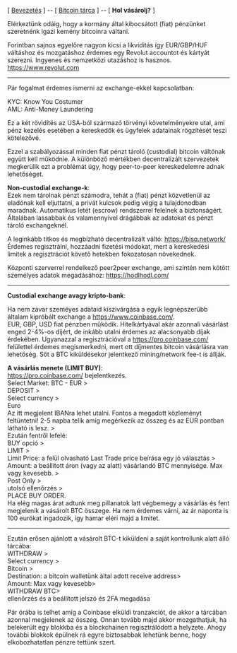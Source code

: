  [ [Bevezetés](README.md) ] -- [ [Bitcoin tárca](tarca.md) ] -- [ **Hol vásárolj?** ]

Elérkeztünk odáig, hogy a kormány által kibocsátott (fiat) pénzünket szeretnénk igazi kemény bitcoinra váltani.

Forintban sajnos egyelőre nagyon kicsi a likviditás így EUR/GBP/HUF váltáshoz és mozgatáshoz érdemes egy Revolut accountot és kártyát szerezni. Ingyenes és nemzetközi utazáshoz is hasznos.\
https://www.revolut.com

---

Pár fogalmat érdemes ismerni az exchange-ekkel kapcsolatban:

KYC: Know You Costumer \
AML:  Anti-Money Laundering

Ez a két rövidítés az USA-ból származó törvényi követelményekre utal, ami pénz kezelés esetében a kereskedők és ügyfelek adatainak rögzítését teszi kötelezővé.

Ezzel a szabályozással minden fiat pénzt tároló (custodial) bitcoin váltónak együtt kell működnie. 
A különböző mértékben decentralizált szervezetek megkerülik ezt a problémát úgy, hogy peer-to-peer kereskedelemre adnak lehetőséget. 

**Non-custodial exchange-k**:\
Ezek  nem tárolnak pénzt számodra, tehát a (fiat) pénzt közvetlenül az eladónak kell eljuttatni, a privát kulcsok pedig végig a tulajdonodban maradnak. Automatikus letét (escrow) rendszerrel felelnek a biztonságért. Általában lassabbak és valamennyivel drágábbak az adatokat és pénzt tároló exchangeknél.

A leginkább titkos és megbízható decentralizált váltó:
https://bisq.network/ \
Érdemes regisztrálni, hozzáadni fizetési módokat, mert a kereskedési limitek a regisztrációt követő hetekben fokozatosan növekednek.

Központi szerverrel rendelkező peer2peer exchange, ami szintén nem kötött személyes adatok megadásához:
https://hodlhodl.com/

---
**Custodial exchange avagy kripto-bank**:

Ha nem zavar szeméyes adataid kiszivárgása a egyik legnépszerűbb általam kipróbált exchange a https://www.coinbase.com/. \
 EUR, GBP, USD fiat pénzben működik. Hitelkártyával akár azonnali vásárlást enged 2-4%-os díjért, de inkább utalni érdemes az alacsonyabb díjak érdekében.
Ugyanazzal a regisztrációval a https://pro.coinbase.com/ felülettel érdemes megismerkedni, mert ott díjmentes bitcoin vásárlásra van lehetőség. Sőt a BTC kiküldésekor jelentkező mining/network fee-t is állják.

**A vásárlás menete (LIMIT BUY)**: \
https://pro.coinbase.com/ bejelentkezés. \
Select Market: BTC - EUR >\
DEPOSIT >\
Select currency >\
Euro\
Az itt megjelent IBANra lehet utalni. Fontos a megadott közleményt feltüntetni! 2-5 napba telik amíg megérkezik az összeg és az EUR pontban látható is lesz. >\
Ezután fentről lefelé:\
BUY opció >\
LIMIT > \
Limit Price: a felül olvasható Last Trade price beírása egy jó választás >\
Amount: a beállított áron (vagy az alatt) vásárlandó BTC mennyisége. Max vagy kevesebb.
\>\
Post Only >\
utolsó ellenőrzés >\
 PLACE BUY ORDER.\
Ha elég magas árat adtunk meg pillanatok latt végbemegy a vásárlás és fent megjelenik a vásárolt BTC összege. Ha nem érdemes várni, az ár naponta is 100 eurókat ingadozik, így hamar eléri majd a limitet.

---

Ezután erősen ajánlott a vásárolt BTC-t kiküldeni a saját kontrollunk alatt álló tárcába:\
WITHDRAW >\
Select currency >\
Bitcoin >\
Destination: a bitcoin walletünk által adott receive address>\
Amount: Max vagy kevesebb>\
WITHDRAW BTC>\
ellenőrzés és a beállított jelszó és 2FA megadása

Pár órába is telhet amíg a Coinbase elküldi tranzakciót, de akkor a tárcában azonnal megjelenek az összeg. Onnan tovább majd akkor mozgathatjuk, ha belekerült egy blokkba és a blockchainen regisztrálódott a helyzete. Ahogy további blokkok épülnek rá egyre biztosabbak lehetünk benne, hogy elkobozhatatlan pénzre tettünk szert.